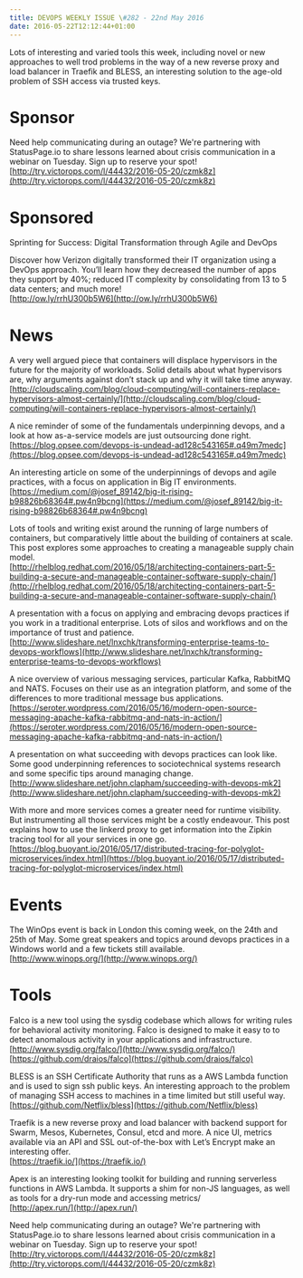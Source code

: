 ```yaml
---
title: DEVOPS WEEKLY ISSUE \#282 - 22nd May 2016 
date: 2016-05-22T12:12:44+01:00
---
```


Lots of interesting and varied tools this week, including novel or new approaches to well trod problems in the way of a new reverse proxy and load balancer in Traefik and BLESS, an interesting solution to the age-old problem of SSH access via trusted keys.

Sponsor
======

Need help communicating during an outage? We're partnering with StatusPage.io to share lessons learned about crisis communication in a webinar on Tuesday. Sign up to reserve your spot!
<br>[http://try.victorops.com/l/44432/2016-05-20/czmk8z](http://try.victorops.com/l/44432/2016-05-20/czmk8z)


Sponsored
========

Sprinting for Success: Digital Transformation through Agile and DevOps

Discover how Verizon digitally transformed their IT organization using a DevOps approach. You’ll learn how they decreased the number of apps they support by 40%; reduced IT complexity by consolidating from 13 to 5 data centers; and much more!
<br>[http://ow.ly/rrhU300b5W6](http://ow.ly/rrhU300b5W6)


News
====

A very well argued piece that containers will displace hypervisors in the future for the majority of workloads. Solid details about what hypervisors are, why arguments against don’t stack up and why it will take time anyway.
<br>[http://cloudscaling.com/blog/cloud-computing/will-containers-replace-hypervisors-almost-certainly/](http://cloudscaling.com/blog/cloud-computing/will-containers-replace-hypervisors-almost-certainly/)


A nice reminder of some of the fundamentals underpinning devops, and a look at how as-a-service models are just outsourcing done right.
<br>[https://blog.opsee.com/devops-is-undead-ad128c543165#.q49m7medc](https://blog.opsee.com/devops-is-undead-ad128c543165#.q49m7medc)


An interesting article on some of the underpinnings of devops and agile practices, with a focus on application in Big IT environments.
<br>[https://medium.com/@josef_89142/big-it-rising-b98826b68364#.pw4n9bcng](https://medium.com/@josef_89142/big-it-rising-b98826b68364#.pw4n9bcng)


Lots of tools and writing exist around the running of large numbers of containers, but comparatively little about the building of containers at scale. This post explores some approaches to creating a manageable supply chain model.
<br>[http://rhelblog.redhat.com/2016/05/18/architecting-containers-part-5-building-a-secure-and-manageable-container-software-supply-chain/](http://rhelblog.redhat.com/2016/05/18/architecting-containers-part-5-building-a-secure-and-manageable-container-software-supply-chain/)


A presentation with a focus on applying and embracing devops practices if you work in a traditional enterprise. Lots of silos and workflows and on the importance of trust and patience.
<br>[http://www.slideshare.net/lnxchk/transforming-enterprise-teams-to-devops-workflows](http://www.slideshare.net/lnxchk/transforming-enterprise-teams-to-devops-workflows)


A nice overview of various messaging services, particular Kafka, RabbitMQ and NATS. Focuses on their use as an integration platform, and some of the differences to more traditional message bus applications.
<br>[https://seroter.wordpress.com/2016/05/16/modern-open-source-messaging-apache-kafka-rabbitmq-and-nats-in-action/](https://seroter.wordpress.com/2016/05/16/modern-open-source-messaging-apache-kafka-rabbitmq-and-nats-in-action/)


A presentation on what succeeding with devops practices can look like. Some good underpinning references to sociotechnical systems research and some specific tips around managing change.
<br>[http://www.slideshare.net/john.clapham/succeeding-with-devops-mk2](http://www.slideshare.net/john.clapham/succeeding-with-devops-mk2)


With more and more services comes a greater need for runtime visibility. But instrumenting all those services might be a costly endeavour. This post explains how to use the linkerd proxy to get information into the Zipkin tracing tool for all your services in one go.
<br>[https://blog.buoyant.io/2016/05/17/distributed-tracing-for-polyglot-microservices/index.html](https://blog.buoyant.io/2016/05/17/distributed-tracing-for-polyglot-microservices/index.html)


Events
======

The WinOps event is back in London this coming week, on the 24th and 25th of May. Some great speakers and topics around devops practices in a Windows world and a few tickets still available.
<br>[http://www.winops.org/](http://www.winops.org/)


Tools
=====

Falco is a new tool using the sysdig codebase which allows for writing rules for behavioral activity monitoring. Falco is designed to make it easy to to detect anomalous activity in your applications and infrastructure.
<br>[http://www.sysdig.org/falco/](http://www.sysdig.org/falco/)
<br>[https://github.com/draios/falco](https://github.com/draios/falco)


BLESS is an SSH Certificate Authority that runs as a AWS Lambda function and is used to sign ssh public keys. An interesting approach to the problem of managing SSH access to machines in a time limited but still useful way.
<br>[https://github.com/Netflix/bless](https://github.com/Netflix/bless)


Traefik is a new reverse proxy and load balancer with backend support for Swarm, Mesos, Kubernetes, Consul, etcd and more. A nice UI, metrics available via an API and SSL out-of-the-box with Let’s Encrypt make an interesting offer.
<br>[https://traefik.io/](https://traefik.io/)


Apex is an interesting looking toolkit for building and running serverless functions in AWS Lambda. It supports a shim for non-JS languages, as well as tools for a dry-run mode and accessing metrics/
<br>[http://apex.run/](http://apex.run/)


Need help communicating during an outage? We're partnering with StatusPage.io to share lessons learned about crisis communication in a webinar on Tuesday. Sign up to reserve your spot!
<br>[http://try.victorops.com/l/44432/2016-05-20/czmk8z](http://try.victorops.com/l/44432/2016-05-20/czmk8z)



